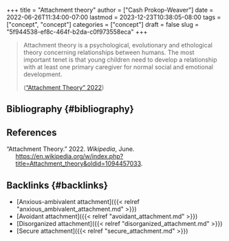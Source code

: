 +++
title = "Attachment theory"
author = ["Cash Prokop-Weaver"]
date = 2022-06-26T11:34:00-07:00
lastmod = 2023-12-23T10:38:05-08:00
tags = ["concept", "concept"]
categories = ["concept"]
draft = false
slug = "5f944538-ef8c-464f-b2da-c0f973558eca"
+++

> Attachment theory is a psychological, evolutionary and ethological theory concerning relationships between humans. The most important tenet is that young children need to develop a relationship with at least one primary caregiver for normal social and emotional development.
>
> (<a href="#citeproc_bib_item_1">“Attachment Theory” 2022</a>)


## Bibliography {#bibliography}

## References

<style>.csl-entry{text-indent: -1.5em; margin-left: 1.5em;}</style><div class="csl-bib-body">
  <div class="csl-entry"><a id="citeproc_bib_item_1"></a>“Attachment Theory.” 2022. <i>Wikipedia</i>, June. <a href="https://en.wikipedia.org/w/index.php?title=Attachment_theory&oldid=1094457033">https://en.wikipedia.org/w/index.php?title=Attachment_theory&#38;oldid=1094457033</a>.</div>
</div>



## Backlinks {#backlinks}

-   [Anxious-ambivalent attachment]({{< relref "anxious_ambivalent_attachment.md" >}})
-   [Avoidant attachment]({{< relref "avoidant_attachment.md" >}})
-   [Disorganized attachment]({{< relref "disorganized_attachment.md" >}})
-   [Secure attachment]({{< relref "secure_attachment.md" >}})
